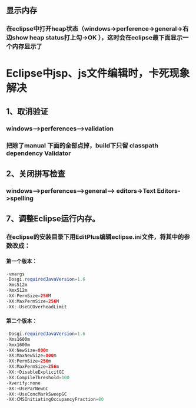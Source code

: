 ## 显示内存
### 在eclipse中打开heap状态（windows->perference->general->右边show heap status打上勾->OK ），这时会在eclipse最下面显示一个内存显示了
# Eclipse中jsp、js文件编辑时，卡死现象解决
## 1、取消验证
### windows–>perferences–>validation
### 把除了manual 下面的全部点掉，build下只留 classpath dependency Validator
 
## 2、关闭拼写检查
### windows–>perferences–>general–> editors->Text Editors->spelling

## 7、调整Eclipse运行内存。
### 在eclipse的安装目录下用EditPlus编辑eclipse.ini文件，将其中的参数改成： 
#### 第一个版本：
```java
-vmargs
-Dosgi.requiredJavaVersion=1.6
-Xms512m
-Xmx512m
-XX:PermSize=256M 
-XX:MaxPermSize=256M
-XX:-UseGCOverheadLimit
```
#### 第二个版本：
```java
-Dosgi.requiredJavaVersion=1.6
-Xms1600m
-Xmx1600m
-XX:NewSize=800m
-XX:MaxNewSize=800m
-XX:PermSize=256m
-XX:MaxPermSize=256m
-XX:+DisableExplicitGC
-XX:CompileThreshold=100
-Xverify:none
-XX:+UseParNewGC
-XX:+UseConcMarkSweepGC
-XX:CMSInitiatingOccupancyFraction=80
```

